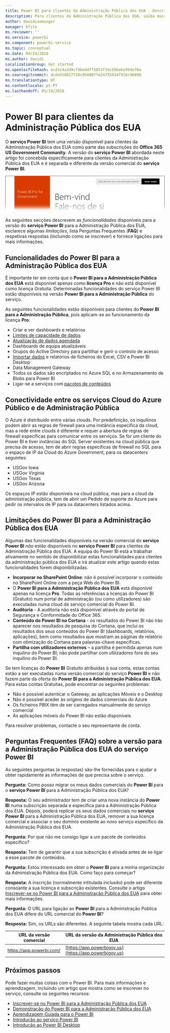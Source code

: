```yaml
---
title: Power BI para clientes da Administração Pública dos EUA - Descrição geral
description: Para clientes da Administração Pública dos EUA, saiba mais sobre as funcionalidades e limitações do serviço Power BI para a Administração Pública dos EUA
author: davidiseminger
manager: kfile
ms.reviewer: ''
ms.service: powerbi
ms.component: powerbi-service
ms.topic: conceptual
ms.date: 04/24/2018
ms.author: davidi
LocalizationGroup: Get started
ms.openlocfilehash: ecd3c4a3d9cf9beddff5053f3dc696e6e99de70a
ms.sourcegitcommit: dcde910817720c05880ffe24755034f916c9b890
ms.translationtype: HT
ms.contentlocale: pt-PT
ms.lasthandoff: 05/19/2018
---
```

# <a name="power-bi-for-us-government-customers"></a>Power BI para clientes da Administração Pública dos EUA
O **serviço Power BI** tem uma versão disponível para clientes da Administração Pública dos EUA como parte das subscrições do **Office 365 US Government Community**. A versão do **serviço Power BI** abordada neste artigo foi concebida especificamente para clientes da Administração Pública dos EUA e é separada e diferente da versão comercial do **serviço Power BI**.

![](media/service-govus-overview/service_usgov_overview-1.png)

As seguintes secções descrevem as *funcionalidades* disponíveis para a versão do **serviço Power BI** para a Administração Pública dos EUA, esclarece algumas *limitações*, lista Perguntas Frequentes (**FAQ**) e respetivas respostas (incluindo como se inscrever) e fornece ligações para mais informações.

## <a name="features-of-power-bi-us-government"></a>Funcionalidades do Power BI para a Administração Pública dos EUA
É importante ter em conta que o **Power BI para a Administração Pública dos EUA** está disponível apenas como **licença Pro** e não está disponível como licença Gratuita. Determinadas funcionalidades do serviço Power BI estão disponíveis na versão **Power BI para a Administração Pública** do serviço.

As seguintes funcionalidades estão disponíveis para clientes do **Power BI para a Administração Pública**, pois aplicam-se ao funcionamento da licença **Pro**:

* Criar e ver dashboards e relatórios
* [Limites de capacidade de dados](service-admin-manage-your-data-storage-in-power-bi.md)
* [Atualização de dados agendada](refresh-data.md)
* Dashboards de equipa atualizáveis
* Grupos do Active Directory para partilhar e gerir o controlo de acesso
* [Importar dados](service-get-data.md) e relatórios de ficheiros do Excel, CSV e Power BI Desktop
* Data Management Gateway
* Todos os dados são encriptados no Azure SQL e no Armazenamento de Blobs para Power BI
* Ligar-se a serviços com [pacotes de conteúdos](service-connect-to-services.md)

## <a name="connectivity-between-government-and-public-azure-cloud-services"></a>Conectividade entre os serviços Cloud do Azure Público e de Administração Pública 

O Azure é distribuído entre várias clouds. Por predefinição, os inquilinos podem abrir as regras de firewall para uma instância específica da cloud, mas a rede entre clouds é diferente e requer a abertura de regras de firewall específicas para comunicar entre os serviços. Se for um cliente do Power BI e tiver instâncias do SQL Server existentes na cloud pública que precisa de acesso, tem de abrir regras específicas de firewall no SQL para o espaço de IP da Cloud do Azure Government, para os datacenters seguintes:

* USGov Iowa
* USGov Virginia
* USGov Texas
* USGov Arizona

Os espaços IP estão disponíveis na cloud pública, mas para a cloud da administração pública, tem de abrir um Pedido de suporte do Azure para pedir os intervalos de IP para os datacenters listados acima. 


## <a name="limitations-of-power-bi-us-government"></a>Limitações do Power BI para a Administração Pública dos EUA
Algumas das funcionalidades disponíveis na versão comercial do **serviço Power BI** *não* estão disponíveis no **serviço Power BI** para clientes da Administração Pública dos EUA. A equipa do Power BI está a trabalhar ativamente no sentido de disponibilizar estas funcionalidades para clientes da administração pública dos EUA e irá atualizar este artigo quando estas funcionalidades forem disponibilizadas.

* **Incorporar no SharePoint Online**: não é possível incorporar o conteúdo no SharePoint Online com a peça Web do Power BI.
* O **Power BI para a Administração Pública dos EUA** está disponível apenas na licença **Pro**. Todas as referências a licenças do Power BI (Gratuito) num portal de administração (ou como utilizadores) são executadas numa cloud de serviço comercial do Power BI.
* **Auditoria** - A auditoria não está disponível através do portal de Segurança e Conformidade do Office 365.
* **Conteúdo do Power BI no Cortana** - os resultados do Power BI não irão aparecer nos resultados de pesquisa do Cortana, que inclui os resultados dos seus conteúdos do Power BI (dashboards, relatórios, aplicações), bem como resultados que mostram as páginas de relatório com otimização do Cortana para palavras-chave específicas.
* **Partilha com utilizadores externos** – a partilha é permitida apenas num inquilino do Power BI; não pode partilhar com utilizadores fora do seu inquilino do Power BI.

Se tem licenças do **Power BI** Gratuito atribuídas à sua conta, estas contas estão a ser executadas numa versão comercial do serviço **Power BI** e não fazem parte da oferta do **Power BI para a Administração Pública dos EUA**. Para estas contas Gratuitas, pode encontrar os seguintes problemas:

* Não é possível autenticar o Gateway, as aplicações Móveis e o Desktop
* Não é possível aceder às origens de dados comerciais do Azure
* Os ficheiros PBIX têm de ser carregados manualmente do serviço comercial
* As aplicações móveis do Power BI não estão disponíveis

Para resolver problemas, contacte o seu representante de conta.

## <a name="frequently-asked-questions-faq-for-the-us-government-version-of-the-power-bi-service"></a>Perguntas Frequentes (FAQ) sobre a versão para a Administração Pública dos EUA do serviço Power BI
As seguintes perguntas (e respostas) são-lhe fornecidas para o ajudar a obter rapidamente as informações de que precisa sobre o serviço.

**Pergunta:** Como posso migrar os meus dados comerciais do **Power BI** para o **serviço Power BI** para a Administração Pública dos EUA?

**Resposta:** O seu administrador tem de criar uma nova instância do **Power BI** numa subscrição separada e específica para a Administração Pública dos EUA. Depois, poderá replicar os seus dados comerciais no **serviço Power BI** para a Administração Pública dos EUA, remover a sua licença comercial e associar o seu domínio existente ao novo serviço específico da Administração Pública dos EUA.

**Pergunta:** Por que não me consigo ligar a um pacote de conteúdos específico?

**Resposta:** Tem de garantir que a sua subscrição é ativada antes de se ligar a esse pacote de conteúdos.

**Pergunta:** Estou interessado em obter o **Power BI** para a minha organização da Administração Pública dos EUA. Como faço para começar?

**Resposta:** A inscrição (normalmente intitulada *inclusão*) pode ser diferente consoante a sua licença e subscrição existentes. Consulte o artigo [Inscrever-se no Power BI para a Administração Pública dos EUA](service-govus-signup.md) para obter mais informações.

**Pergunta:** O URL para ligação ao **Power BI** para a Administração Pública dos EUA difere do URL comercial do **Power BI**?

**Resposta:** Sim, os URLs são diferentes. A seguinte tabela mostra cada URL:

| URL da versão comercial | URL da versão da Administração Pública dos EUA |
| --- | --- |
| https://app.powerbi.com/ |[https://app.powerbigov.us](https://app.powerbigov.us) |

## <a name="next-steps"></a>Próximos passos
Pode fazer muitas coisas com o Power BI. Para mais informações e aprendizagem, incluindo um artigo que mostra como se inscrever no serviço, consulte os seguintes recursos:

* [Inscrever-se no Power BI para a Administração Pública dos EUA](service-govus-signup.md)
* <a href="https://channel9.msdn.com/Blogs/Azure/Cognitive-Services-HDInsight-and-Power-BI-on-Azure-Government">Demonstração do Power BI para a Administração Pública dos EUA</a>
* [Aprendizagem Guiada para o Power BI](guided-learning/gettingstarted.yml?tutorial-step=1)
* [Introdução ao serviço Power BI](service-get-started.md)
* [Introdução ao Power BI Desktop](desktop-getting-started.md)

